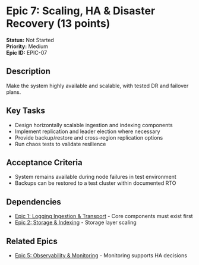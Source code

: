 # Epic 7: Scaling, HA & Disaster Recovery (13 points)

**Status:** Not Started  
**Priority:** Medium  
**Epic ID:** EPIC-07

## Description

Make the system highly available and scalable, with tested DR and failover plans.

## Key Tasks

- Design horizontally scalable ingestion and indexing components
- Implement replication and leader election where necessary
- Provide backup/restore and cross-region replication options
- Run chaos tests to validate resilience

## Acceptance Criteria

- System remains available during node failures in test environment
- Backups can be restored to a test cluster within documented RTO

## Dependencies

- [Epic 1: Logging Ingestion & Transport](epic-01.md) - Core components must exist first
- [Epic 2: Storage & Indexing](epic-02.md) - Storage layer scaling

## Related Epics

- [Epic 5: Observability & Monitoring](epic-05.md) - Monitoring supports HA decisions

